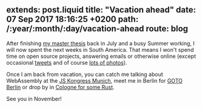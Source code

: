 extends: post.liquid
title: "Vacation ahead"
date: 07 Sep 2017 18:16:25 +0200
path: /:year/:month/:day/vacation-ahead
route: blog
---

After finishing [my master thesis](https://fnordig.de/2017/07/09/how-to-write-a-master-thesis/index.html) back in July and a busy Summer working,
I will now spent the next weeks in South America.
That means I won't spend time on open source projects, answering emails or otherwise online (except occasional [tweets](http://twitter.com/badboy_/) and of course [lots of photos](https://www.instagram.com/janerikr)).

Once I am back from vacation, you can catch me talking about WebAssembly at the [JS Kongress Munich](https://2017.js-kongress.de/sessions/webassembly-rest-us/),
meet me in Berlin for [GOTO Berlin](https://gotober.com/) or drop by in [Cologne for some Rust](http://rust.cologne/).

See you in November!
